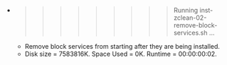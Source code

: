 * >>>>>>>>> Running inst-zclean-02-remove-block-services.sh ...
  * Remove block services from starting after they are being installed.
  * Disk size = 7583816K. Space Used = 0K. Runtime = 00:00:00:02.
